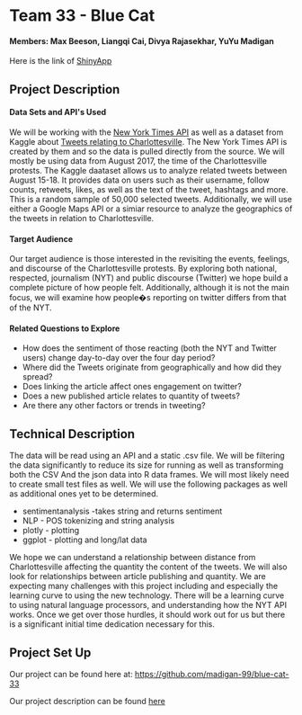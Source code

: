 # Team 33 - Blue Cat
#### Members: Max Beeson, Liangqi Cai, Divya Rajasekhar, YuYu Madigan

Here is the link of [ShinyApp](https://fymadigan.shinyapps.io/final_project)

## Project Description

#### Data Sets and API's Used
We will be working with the [New York Times API](https://developer.nytimes.com/) as well as a dataset from Kaggle about [Tweets relating to Charlottesville](https://www.kaggle.com/vincela9/charlottesville-on-twitter#aug17_sample.csv
). The New York Times API is created by them and so the data is pulled directly from the source. We will mostly be using data from
August 2017, the time of the Charlottesville protests. The Kaggle daataset allows us to analyze related tweets between August 15-18. It provides data on
users such as their username, follow counts, retweets, likes, as well as the text of the tweet, hashtags and more. This is a random sample of 50,000 selected tweets.
Additionally, we will use either a Google Maps API or a simiar resource to analyze the geographics of the tweets in relation to Charlottesville.

#### Target Audience
Our target audience is those interested in the revisiting the events, feelings, and discourse of the Charlottesville protests. By exploring both national, respected, journalism (NYT) and public discourse (Twitter) we hope build a complete picture of how people felt. Additionally, although it is not the main focus, we will examine how people�s reporting on twitter differs from that of the NYT.
#### Related Questions to Explore
* How does the sentiment of those reacting (both the NYT and Twitter users) change day-to-day over the four day period?
* Where did the Tweets originate from geographically and how did they spread?
* Does linking the article affect ones engagement on twitter?
* Does a new published article relates to quantity of tweets?
* Are there any other factors or trends in tweeting?

## Technical Description
The data will be read using an API and a static .csv file. We will be filtering the data significantly to reduce its size for running as well as transforming both the CSV And the json data into R data frames.
We will most likely need to create small test files as well.
We will use the following packages as well as additional ones yet to be determined.
* sentimentanalysis -takes string and returns sentiment
* NLP - POS tokenizing and string analysis
* plotly - plotting
* ggplot - plotting and long/lat data


We hope we can understand a relationship between distance from Charlottesville affecting the quantity the content of the tweets. We will also look for relationships between article publishing and quantity.
We are expecting many challenges with this project including and especially the learning curve to using the new technology. There will be a learning curve to using natural language processors, and understanding how the NYT API works. Once we get over those hurdles, it should work out for us but there is a significant initial time dedication necessary for this.

## Project Set Up

Our project can be found here at: https://github.com/madigan-99/blue-cat-33

Our project description can be found [here](https://docs.google.com/document/d/1QKxJONnqVa6tjy7QvqlrREe767OG9fCvibo2TRsle4E/edit?usp=sharing)
